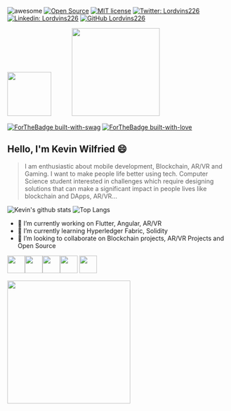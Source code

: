 ![awesome](https://cdn.rawgit.com/sindresorhus/awesome/d7305f38d29fed78fa85652e3a63e154dd8e8829/media/badge.svg)
[![Open Source](https://badges.frapsoft.com/os/v2/open-source.svg?v=103)](https://github.com/ellerbrock/open-source-badges/)
[![MIT license](https://img.shields.io/badge/License-MIT-blue.svg)](https://lbesson.mit-license.org/)
[![Twitter: Lordvins226](https://img.shields.io/twitter/follow/Kevine226?style=social)](https://twitter.com/Kevine226)
[![Linkedin: Lordvins226](https://img.shields.io/badge/-Lordvins226-blue?style=flat-square&logo=Linkedin&logoColor=white&link=https://www.linkedin.com/in/kevin-ilboudo/)](https://www.linkedin.com/in/kevin-ilboudo/)
[![GitHub Lordvins226](https://img.shields.io/github/followers/Lordvins226?label=follow&style=social)](https://github.com/lordvins226)

<img src="https://github.com/lordvins226/lordvins226/blob/master/assets/animation1.gif" width="100" height="100">&nbsp;&nbsp;&nbsp;&nbsp;&nbsp;&nbsp;&nbsp;&nbsp;&nbsp;&nbsp;&nbsp;&nbsp;<img src="https://github.com/lordvins226/lordvins226/blob/master/assets/blob.svg" width="200" height="200">

[![ForTheBadge built-with-swag](http://ForTheBadge.com/images/badges/built-with-swag.svg)](https://github.com/lordvins226/)
[![ForTheBadge built-with-love](http://ForTheBadge.com/images/badges/built-with-love.svg)](https://github.com/lordvins226/)
 
## Hello, I'm Kevin Wilfried 😄 
> I am enthusiastic about mobile development, Blockchain, AR/VR and Gaming.
> I want to make people life better using tech.
> Computer Science student interested
> in challenges which require designing solutions that can make
> a significant impact in people lives like blockchain and DApps, AR/VR...

![Kevin's github stats](https://github-readme-stats.lordvins226.vercel.app/api?username=lordvins226&show_icons=true&theme=tokyonight)
![Top Langs ](https://github-readme-stats.lordvins226.vercel.app/api/top-langs/?username=lordvins226&layout=compact&theme=tokyonight)

- 🔭 I’m currently working on Flutter, Angular, AR/VR
- 🌱 I’m currently learning Hyperledger Fabric, Solidity
- 👯 I’m looking to collaborate on Blockchain projects, AR/VR Projects and Open Source

<p>
<img src="https://github.com/lordvins226/lordvins226/blob/master/assets/flutter.svg" width="40" height="40"><img src="https://github.com/lordvins226/lordvins226/blob/master/assets/angular.svg" width="40" height="40"><img src="https://github.com/lordvins226/lordvins226/blob/master/assets/google-arcore.svg" width="40" height="40"><img src="https://github.com/lordvins226/lordvins226/blob/master/assets/solidity.svg" width="40" height="40">
<img src="https://github.com/lordvins226/lordvins226/blob/master/assets/sparkar.png" width="40" height="40">
</p>

<p>
  <img src="https://github.com/lordvins226/lordvins226/blob/master/assets/animation2.gif" width="280" height="280">
</p>

<!--
**lordvins226/lordvins226** is a ✨ _special_ ✨ repository because its `README.md` (this file) appears on your GitHub profile.

Here are some ideas to get you started:



- 🤔 I’m looking for help with ...
- 💬 Ask me about ...
- 📫 How to reach me: ...
- 😄 Pronouns: ...
- ⚡ Fun fact: ...
-->
